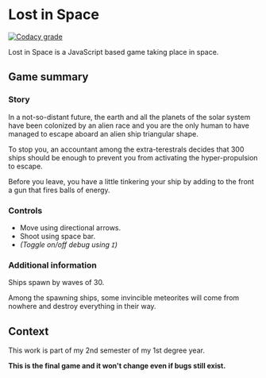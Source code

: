 # Lost in Space

[![Codacy grade](https://img.shields.io/codacy/grade/9368f78cc4434f8888891585ee13a521.svg?label=Codacy%20grade&logo=codacy)](https://app.codacy.com/project/SlamaFR/Lost-In-Space/dashboard)

Lost in Space is a JavaScript based game taking place in space.

## Game summary

### Story

In a not-so-distant future, the earth and all the planets of the solar system have been colonized by an alien race and you are the only human to have managed to escape aboard an alien ship triangular shape.

To stop you, an accountant among the extra-terestrals decides that 300 ships should be enough to prevent you from activating the hyper-propulsion to escape.

Before you leave, you have a little tinkering your ship by adding to the front a gun that fires balls of energy.

### Controls

- Move using directional arrows.
- Shoot using space bar.
- *(Toggle on/off debug using `I`)*

### Additional information

Ships spawn by waves of 30. 

Among the spawning ships, some invincible meteorites will come from nowhere and destroy everything in their way.

## Context

This work is part of my 2nd semester of my 1st degree year.

**This is the final game and it won't change even if bugs still exist.**
